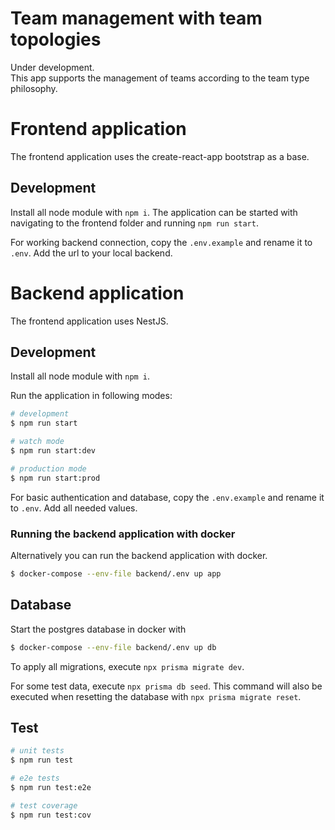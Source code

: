 # Team management with team topologies
Under development.  
This app supports the management of teams according to the team type
philosophy.

# Frontend application
The frontend application uses the create-react-app bootstrap as a base.

## Development
Install all node module with `npm i`.
The application can be started with navigating to the frontend folder and 
running `npm run start`.

For working backend connection, copy the `.env.example` and rename it to `.env`.
Add the url to your local backend.


# Backend application
The frontend application uses NestJS.

## Development
Install all node module with `npm i`.

Run the application in following modes:
```bash
# development
$ npm run start

# watch mode
$ npm run start:dev

# production mode
$ npm run start:prod
```

For basic authentication and database, copy the `.env.example` and rename it 
to `.env`.
Add all needed values.

### Running the backend application with docker
Alternatively you can run the backend application with docker.
```bash
$ docker-compose --env-file backend/.env up app
````

## Database
Start the postgres database in docker with
```bash
$ docker-compose --env-file backend/.env up db
````

To apply all migrations, execute `npx prisma migrate dev`.

For some test data, execute
`npx prisma db seed`. This command will also be executed when resetting the 
database with `npx prisma migrate reset`.

## Test

```bash
# unit tests
$ npm run test

# e2e tests
$ npm run test:e2e

# test coverage
$ npm run test:cov
```
